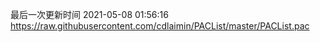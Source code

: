 最后一次更新时间 2021-05-08 01:56:16
https://raw.githubusercontent.com/cdlaimin/PACList/master/PACList.pac

